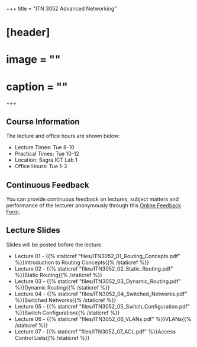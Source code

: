 +++
title = "ITN 3052 Advanced Networking"

# [header]
# image = ""
# caption = ""
+++

## Course Information
The lecture and office hours are shown below:

- Lecture Times: Tue 8-10
- Practical Times: Tue 10-12
- Location: Sagra ICT Lab 1
- Office Hours: Tue 1-3

## Continuous Feedback
You can provide continuous feedback on lectures, subject matters and performance of the lecturer anonymously through this [Online Feedback Form](https://goo.gl/forms/YB58B1ejBnye1wnB3).
 
## Lecture Slides
Slides will be posted before the lecture.

- Lecture 01 - {{% staticref "files/ITN3052_01_Routing_Concepts.pdf" %}}Introduction to Routing Concepts{{% /staticref %}}
- Lecture 02 - {{% staticref "files/ITN3052_02_Static_Routing.pdf" %}}Static Routing{{% /staticref %}}
- Lecture 03 - {{% staticref "files/ITN3052_03_Dynamic_Routing.pdf" %}}Dynamic Routing{{% /staticref %}}
- Lecture 04 - {{% staticref "files/ITN3052_04_Switched_Networks.pdf" %}}Switched Networks{{% /staticref %}}
- Lecture 05 - {{% staticref "files/ITN3052_05_Switch_Configuration.pdf" %}}Switch Configuration{{% /staticref %}}
- Lecture 06 - {{% staticref "files/ITN3052_06_VLANs.pdf" %}}VLANs{{% /staticref %}}
- Lecture 07 - {{% staticref "files/ITN3052_07_ACL.pdf" %}}Access Control Lists{{% /staticref %}}
